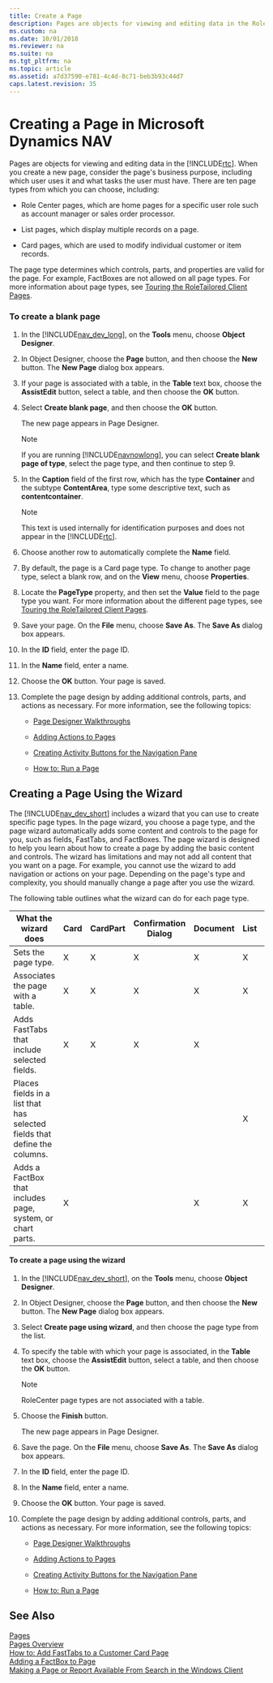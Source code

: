 ```yaml
---
title: Create a Page
description: Pages are objects for viewing and editing data in the RoleTailored client. To create a page, consider page's business purpose and user tasks.
ms.custom: na
ms.date: 10/01/2018
ms.reviewer: na
ms.suite: na
ms.tgt_pltfrm: na
ms.topic: article
ms.assetid: a7d37590-e781-4c4d-8c71-beb3b93c44d7
caps.latest.revision: 35
---
```

# Creating a Page in Microsoft Dynamics NAV
Pages are objects for viewing and editing data in the [!INCLUDE[rtc](includes/rtc_md.md)]. When you create a new page, consider the page's business purpose, including which user uses it and what tasks the user must have. There are ten page types from which you can choose, including:  
  
-   Role Center pages, which are home pages for a specific user role such as account manager or sales order processor.  
  
-   List pages, which display multiple records on a page.  
  
-   Card pages, which are used to modify individual customer or item records.  
  
 The page type determines which controls, parts, and properties are valid for the page. For example, FactBoxes are not allowed on all page types. For more information about page types, see [Touring the RoleTailored Client Pages](Touring-the-RoleTailored-Client-Pages.md).  
  
### To create a blank page  
  
1.  In the [!INCLUDE[nav_dev_long](includes/nav_dev_long_md.md)], on the **Tools** menu, choose **Object Designer**.  
  
2.  In Object Designer, choose the **Page** button, and then choose the **New** button. The **New Page** dialog box appears.  
  
3.  If your page is associated with a table, in the **Table** text box, choose the **AssistEdit** button, select a table, and then choose the **OK** button.  
  
4.  Select **Create blank page**, and then choose the **OK** button.  
  
     The new page appears in Page Designer.  
  
    > [!NOTE]  
    >  If you are running [!INCLUDE[navnowlong](includes/navnowlong_md.md)], you can select **Create blank page of type**, select the page type, and then continue to step 9.  
  
5.  In the **Caption** field of the first row, which has the type **Container** and the subtype **ContentArea**, type some descriptive text, such as **contentcontainer**.  
  
    > [!NOTE]  
    >  This text is used internally for identification purposes and does not appear in the [!INCLUDE[rtc](includes/rtc_md.md)].  
  
6.  Choose another row to automatically complete the **Name** field.  
  
7.  By default, the page is a Card page type. To change to another page type, select a blank row, and on the **View** menu, choose **Properties**.  
  
8.  Locate the **PageType** property, and then set the **Value** field to the page type you want. For more information about the different page types, see [Touring the RoleTailored Client Pages](Touring-the-RoleTailored-Client-Pages.md).  
  
9. Save your page. On the **File** menu, choose **Save As**. The **Save As** dialog box appears.  
  
10. In the **ID** field, enter the page ID.  
  
11. In the **Name** field, enter a name.  
  
12. Choose the **OK** button. Your page is saved.  
  
13. Complete the page design by adding additional controls, parts, and actions as necessary. For more information, see the following topics:  
  
    -   [Page Designer Walkthroughs](Page-Designer-Walkthroughs.md)  
  
    -   [Adding Actions to Pages](Adding-Actions-to-Pages.md)  
  
    -   [Creating Activity Buttons for the Navigation Pane](Creating-Activity-Buttons-for-the-Navigation-Pane.md)  
  
    -   [How to: Run a Page](How-to--Run-a-Page.md)  
  
##  <a name="Wizard"></a> Creating a Page Using the Wizard  
 The [!INCLUDE[nav_dev_short](includes/nav_dev_short_md.md)] includes a wizard that you can use to create specific page types. In the page wizard, you choose a page type, and the page wizard automatically adds some content and controls to the page for you, such as fields, FastTabs, and FactBoxes. The page wizard is designed to help you learn about how to create a page by adding the basic content and controls. The wizard has limitations and may not add all content that you want on a page. For example, you cannot use the wizard to add navigation or actions on your page. Depending on the page's type and complexity, you should manually change a page after you use the wizard.  
  
 The following table outlines what the wizard can do for each page type.  
  
|What the wizard does|Card|CardPart|Confirmation Dialog|Document|List|ListPart|ListPlus|Navigate|RoleCenter|Standard Dialog|Worksheet|  
|--------------------------|----------|--------------|-------------------------|--------------|----------|--------------|--------------|--------------|----------------|---------------------|---------------|  
|Sets the page type.|X|X|X|X|X|X|X|X|X|X|X|  
|Associates the page with a table.|X|X|X|X|X|X|X|X||X|X|  
|Adds FastTabs that include selected fields.|X|X|X|X|||X|X||||  
|Places fields in a list that has selected fields that define the columns.|||||X|X|X||||X|  
|Adds a FactBox that includes page, system, or chart parts.|X|||X|X||X|X|||X|  
  
#### To create a page using the wizard  
  
1.  In the [!INCLUDE[nav_dev_short](includes/nav_dev_short_md.md)], on the **Tools** menu, choose **Object Designer**.  
  
2.  In Object Designer, choose the **Page** button, and then choose the **New** button. The **New Page** dialog box appears.  
  
3.  Select **Create page using wizard**, and then choose the page type from the list.  
  
4.  To specify the table with which your page is associated, in the **Table** text box, choose the **AssistEdit** button, select a table, and then choose the **OK** button.  
  
    > [!NOTE]  
    >  RoleCenter page types are not associated with a table.  
  
5.  Choose the **Finish** button.  
  
     The new page appears in Page Designer.  
  
6.  Save the page. On the **File** menu, choose **Save As**. The **Save As** dialog box appears.  
  
7.  In the **ID** field, enter the page ID.  
  
8.  In the **Name** field, enter a name.  
  
9. Choose the **OK** button. Your page is saved.  
  
10. Complete the page design by adding additional controls, parts, and actions as necessary. For more information, see the following topics:  
  
    -   [Page Designer Walkthroughs](Page-Designer-Walkthroughs.md)  
  
    -   [Adding Actions to Pages](Adding-Actions-to-Pages.md)  
  
    -   [Creating Activity Buttons for the Navigation Pane](Creating-Activity-Buttons-for-the-Navigation-Pane.md)  
  
    -   [How to: Run a Page](How-to--Run-a-Page.md)  
  
## See Also  
 [Pages](Pages.md)   
 [Pages Overview](Pages-Overview.md)   
 [How to: Add FastTabs to a Customer Card Page](How-to--Add-FastTabs-to-a-Customer-Card-Page.md)   
 [Adding a FactBox to Page](Adding-a-FactBox-to-Page.md)   
 [Making a Page or Report Available From Search in the Windows Client](Making-a-Page-or-Report-Available-From-Search-in-the-Windows-Client.md)
